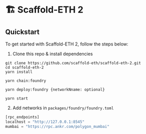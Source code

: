 # 🏗 Scaffold-ETH 2

## Quickstart

To get started with Scaffold-ETH 2, follow the steps below:

1. Clone this repo & install dependencies

```
git clone https://github.com/scaffold-eth/scaffold-eth-2.git
cd scaffold-eth-2
yarn install
```

```
yarn chain:foundry
```

```
yarn deploy:foundry {networkNname: optional}
```

```
yarn start
```

2. Add networks in `packages/foundry/foundry.toml`

```rust
[rpc_endpoints]
localhost = "http://127.0.0.1:8545"
mumbai = "https://rpc.ankr.com/polygon_mumbai"
```
